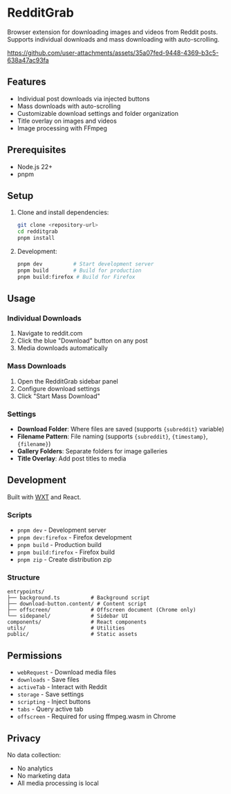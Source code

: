 # RedditGrab

Browser extension for downloading images and videos from Reddit posts. Supports individual downloads and mass downloading with auto-scrolling.

https://github.com/user-attachments/assets/35a07fed-9448-4369-b3c5-638a47ac93fa

## Features

- Individual post downloads via injected buttons
- Mass downloads with auto-scrolling
- Customizable download settings and folder organization
- Title overlay on images and videos
- Image processing with FFmpeg

## Prerequisites

- Node.js 22+
- pnpm

## Setup

1. Clone and install dependencies:

   ```bash
   git clone <repository-url>
   cd redditgrab
   pnpm install
   ```

2. Development:
   ```bash
   pnpm dev          # Start development server
   pnpm build        # Build for production
   pnpm build:firefox # Build for Firefox
   ```

## Usage

### Individual Downloads

1. Navigate to reddit.com
2. Click the blue "Download" button on any post
3. Media downloads automatically

### Mass Downloads

1. Open the RedditGrab sidebar panel
2. Configure download settings
3. Click "Start Mass Download"

### Settings

- **Download Folder**: Where files are saved (supports `{subreddit}` variable)
- **Filename Pattern**: File naming (supports `{subreddit}`, `{timestamp}`, `{filename}`)
- **Gallery Folders**: Separate folders for image galleries
- **Title Overlay**: Add post titles to media

## Development

Built with [WXT](https://wxt.dev/) and React.

### Scripts

- `pnpm dev` - Development server
- `pnpm dev:firefox` - Firefox development
- `pnpm build` - Production build
- `pnpm build:firefox` - Firefox build
- `pnpm zip` - Create distribution zip

### Structure

```
entrypoints/
├── background.ts          # Background script
├── download-button.content/ # Content script
├── offscreen/             # Offscreen document (Chrome only)
└── sidepanel/             # Sidebar UI
components/                # React components
utils/                     # Utilities
public/                    # Static assets
```

## Permissions

- `webRequest` - Download media files
- `downloads` - Save files
- `activeTab` - Interact with Reddit
- `storage` - Save settings
- `scripting` - Inject buttons
- `tabs` - Query active tab
- `offscreen` - Required for using ffmpeg.wasm in Chrome

## Privacy

No data collection:

- No analytics
- No marketing data
- All media processing is local
